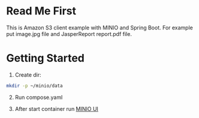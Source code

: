 # Read Me First
This is Amazon S3 client example with MINIO and Spring Boot.
For example put image.jpg file and JasperReport report.pdf file.

# Getting Started

1) Create dir:
```bash
mkdir -p ~/minio/data
```
2) Run compose.yaml


3) After start container run [MINIO UI](http://127.0.0.1:9001)

